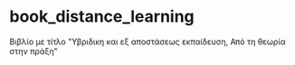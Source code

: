 # book_distance_learning
Βιβλίο με τίτλο "Υβριδικη και εξ αποστάσεως εκπαίδευση, Από τη θεωρία στην πράξη"
